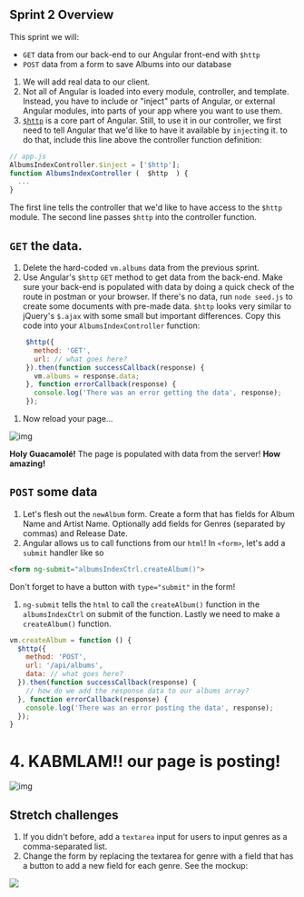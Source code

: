 ## Sprint 2 Overview
This sprint we will:  
- `GET` data from our back-end to our Angular front-end with `$http`  
- `POST` data from a form to save Albums into our database

1. We will add real data to our client.
1. Not all of Angular is loaded into every module, controller, and template. Instead, you have to include or "inject" parts of Angular, or external Angular modules, into parts of your app where you want to use them.
1. [`$http`](https://docs.angularjs.org/api/ng/service/$http) is a core part of Angular. Still, to use it in our controller, we first need to tell Angular that we'd like to have it available by `inject`ing it. to do that, include this line above the controller function definition:

  ```javascript
  // app.js
  AlbumsIndexController.$inject = ['$http'];
  function AlbumsIndexController (  $http  ) {
    ...
  }
  ```
The first line tells the controller that we'd like to have access to the `$http` module. The second line passes `$http` into the controller function.

## `GET` the data.
1. Delete the hard-coded `vm.albums` data from the previous sprint.
1. Use Angular's `$http` `GET` method to get data from the back-end. Make sure your back-end is populated with data by doing a quick check of the route in postman or your browser. If there's no data, run `node seed.js` to create some documents with pre-made data. `$http` looks very similar to jQuery's `$.ajax` with some small but important differences. Copy this code into your `AlbumsIndexController` function:

  ```js
	  $http({
	    method: 'GET',
	    url: // what goes here?
	  }).then(function successCallback(response) {
	    vm.albums = response.data;
	  }, function errorCallback(response) {
	    console.log('There was an error getting the data', response);
	  });
  ```
1. Now reload your page...


![img](./assets/images/sprint2-get.gif)


**Holy Guacamolé!** The page is populated with data from the server! **How amazing!**

## `POST` some data
1. Let's flesh out the `newAlbum` form. Create a form that has fields for Album Name and Artist Name. Optionally add fields for Genres (separated by commas) and Release Date.
1. Angular allows us to call functions from our `html`!  In `<form>`, let's add a `submit` handler like so

  ```html
  <form ng-submit="albumsIndexCtrl.createAlbum()">
  ```
Don't forget to have a button with `type="submit"` in the form!
1. `ng-submit` tells the `html` to call the `createAlbum()` function in the `albumsIndexCtrl` on submit of the function. Lastly we need to make a `createAlbum()` function.

  ```js
  vm.createAlbum = function () {
    $http({
      method: 'POST',
      url: '/api/albums',
      data: // what goes here?
    }).then(function successCallback(response) {
      // how do we add the response data to our albums array?
    }, function errorCallback(response) {
      console.log('There was an error posting the data', response);
    });
  }
  ```
# 4.  KABMLAM!! our page is posting!

![img](./assets/images/sprint2-post.gif)

## Stretch challenges    
1. If you didn't before, add a `textarea` input for users to input genres as a comma-separated list.
1. Change the form by replacing the textarea for genre with a field that has a button to add a new field for each genre. See the mockup:

![](assets/images/add_new_field_button.png)
